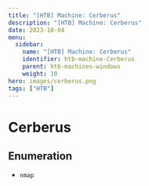 ```yaml
---
title: "[HTB] Machine: Cerberus"
description: "[HTB] Machine: Cerberus"
date: 2023-10-04
menu:
  sidebar:
    name: "[HTB] Machine: Cerberus"
    identifier: htb-machine-Cerberus
    parent: htb-machines-windows
    weight: 10
hero: images/cerberus.png
tags: ["HTB"]
---
```


# Cerberus
## Enumeration
- `nmap`